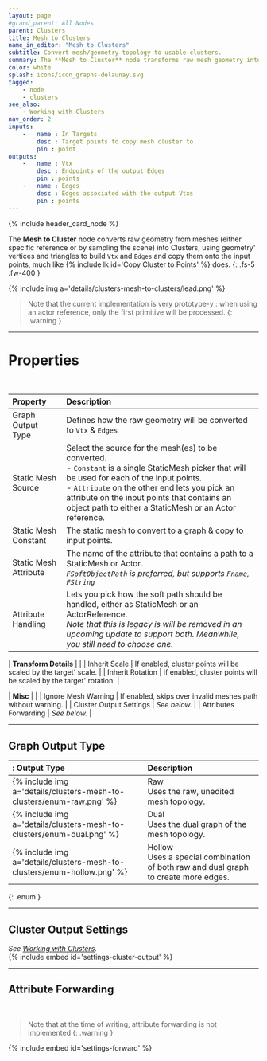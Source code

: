 ```yaml
---
layout: page
#grand_parent: All Nodes
parent: Clusters
title: Mesh to Clusters
name_in_editor: "Mesh to Clusters"
subtitle: Convert mesh/geometry topology to usable clusters.
summary: The **Mesh to Cluster** node transforms raw mesh geometry into clusters by extracting vertices and edges, which are then copied to input points. This is useful for leveraging mesh topology within a cluster-based workflow.
color: white
splash: icons/icon_graphs-delaunay.svg
tagged:
    - node
    - clusters
see_also:
    - Working with Clusters
nav_order: 2
inputs:
    -   name : In Targets
        desc : Target points to copy mesh cluster to.
        pin : point
outputs:
    -   name : Vtx
        desc : Endpoints of the output Edges
        pin : points
    -   name : Edges
        desc : Edges associated with the output Vtxs
        pin : points
---
```


{% include header_card_node %}

The **Mesh to Cluster** node converts raw geometry from meshes (either specific reference or by sampling the scene) into Clusters, using geometry' vertices and triangles to build `Vtx` and `Edges` and copy them onto the input points, much like {% include lk id='Copy Cluster to Points' %} does.
{: .fs-5 .fw-400 } 

{% include img a='details/clusters-mesh-to-clusters/lead.png' %}

> Note that the current implementation is very prototype-y : when using an actor reference, only the first primitive will be processed.
{: .warning }

---
# Properties
<br>

| Property       | Description          |
|:-------------|:------------------|
| Graph Output Type          | Defines how the raw geometry will be converted to `Vtx` & `Edges` |
| Static Mesh Source          | Select the source for the mesh(es) to be converted.<br>- `Constant` is a single StaticMesh picker that will be used for each of the input points.<br>- `Attribute` on the other end lets you pick an attribute on the input points that contains an object path to either a StaticMesh or an Actor reference. |
| Static Mesh Constant          | The static mesh to convert to a graph & copy to input points. |
| Static Mesh Attribute          | The name of the attribute that contains a path to a StaticMesh or Actor.<br>*`FSoftObjectPath` is preferred, but supports `Fname`, `FString`* |
| Attribute Handling         | Lets you pick how the soft path should be handled, either as StaticMesh or an ActorReference.<br>*Note that this is legacy is will be removed in an upcoming update to support both. Meanwhile, you still need to choose one.* |

| **Transform Details**  | |
| Inherit Scale          | If enabled, cluster points will be scaled by the target' scale. |
| Inherit Rotation          | If enabled, cluster points will be scaled by the target' rotation. |

| **Misc**  | |
| Ignore Mesh Warning          | If enabled, skips over invalid meshes path without warning. |
| Cluster Output Settings          | *See below.* |
| Attributes Forwarding          | *See below.* |


---
## Graph Output Type

|: Output Type    | Description |
|:-------------|:------------------|
| {% include img a='details/clusters-mesh-to-clusters/enum-raw.png' %}           | <span class="ebit">Raw</span><br>Uses the raw, unedited mesh topology. |
| {% include img a='details/clusters-mesh-to-clusters/enum-dual.png' %}           | <span class="ebit">Dual</span><br>Uses the dual graph of the mesh topology. |
| {% include img a='details/clusters-mesh-to-clusters/enum-hollow.png' %}           | <span class="ebit">Hollow</span><br>Uses a special combination of both raw and dual graph to create more edges. |
{: .enum }

---
## Cluster Output Settings
*See [Working with Clusters](/PCGExtendedToolkit/doc-general/working-with-clusters.html).*
<br>
{% include embed id='settings-cluster-output' %}

---
## Attribute Forwarding
<br>

> Note that at the time of writing, attribute forwarding is not implemented
{: .warning }

{% include embed id='settings-forward' %}